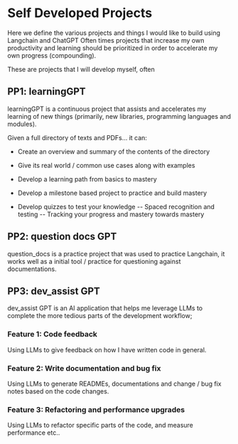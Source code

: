 # Self Developed Projects
Here we define the various projects and things I would like to build using Langchain and ChatGPT
Often times projects that increase my own productivity and learning should be prioritized in order to accelerate my own progress (compounding).

These are projects that I will develop myself, often 


## PP1: learningGPT
learningGPT is a continuous project that assists and accelerates my learning of new things (primarily, new libraries, programming languages and modules).

Given a full directory of texts and PDFs... it can:
- Create an overview and summary of the contents of the directory
- Give its real world / common use cases along with examples

- Develop a learning path from basics to mastery
- Develop a milestone based project to practice and build mastery
- Develop quizzes to test your knowledge
-- Spaced recognition and testing
-- Tracking your progress and mastery towards mastery



## PP2: question docs GPT
question_docs is a practice project that was used to practice Langchain, it works well as a initial tool / practice for questioning against documentations.


## PP3: dev_assist GPT
dev_assist GPT is an AI application that helps me leverage LLMs to complete the more tedious parts of the development workflow; 

### Feature 1: Code feedback 
Using LLMs to give feedback on how I have written code in general.

### Feature 2: Write documentation and bug fix
Using LLMs to generate READMEs, documentations and change / bug fix notes based on the code changes.

### Feature 3: Refactoring and performance upgrades
Using LLMs to refactor specific parts of the code, and measure performance etc..







